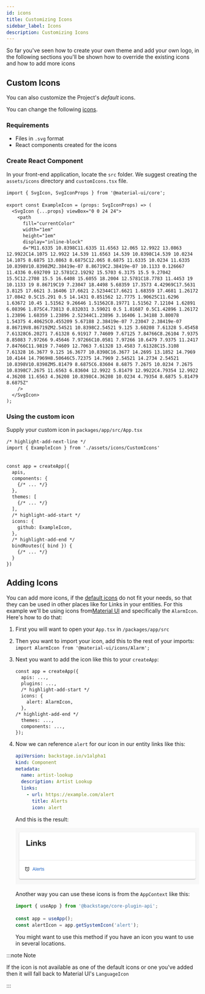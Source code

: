 ```yaml
---
id: icons
title: Customizing Icons
sidebar_label: Icons
description: Customizing Icons
---
```


So far you've seen how to create your own theme and add your own logo, in the following sections you'll be shown how to override the existing icons and how to add more icons

## Custom Icons

You can also customize the Project's _default_ icons.

You can change the following [icons](https://github.com/backstage/backstage/blob/master/packages/app-defaults/src/defaults/icons.tsx).

### Requirements

- Files in `.svg` format
- React components created for the icons

### Create React Component

In your front-end application, locate the `src` folder. We suggest creating the `assets/icons` directory and `customIcons.tsx` file.

```tsx title="customIcons.tsx"
import { SvgIcon, SvgIconProps } from '@material-ui/core';

export const ExampleIcon = (props: SvgIconProps) => (
  <SvgIcon {...props} viewBox="0 0 24 24">
    <path
      fill="currentColor"
      width="1em"
      height="1em"
      display="inline-block"
      d="M11.6335 10.8398C11.6335 11.6563 12.065 12.9922 13.0863 12.9922C14.1075 12.9922 14.539 11.6563 14.539 10.8398C14.539 10.0234 14.1075 8.6875 13.0863 8.6875C12.065 8.6875 11.6335 10.0234 11.6335 10.8398V10.8398ZM2.38419e-07 8.86719C2.38419e-07 10.1133 0.126667 11.4336 0.692709 12.5781C2.19292 15.5703 6.3175 15.5 9.27042 15.5C12.2708 15.5 16.6408 15.6055 18.2004 12.5781C18.7783 11.4453 19 10.1133 19 8.86719C19 7.23047 18.4498 5.68359 17.3573 4.42969C17.5631 3.8125 17.6621 3.16406 17.6621 2.52344C17.6621 1.68359 17.4681 1.26172 17.0842 0.5C15.291 0.5 14.1431 0.851562 12.7775 1.90625C11.6296 1.63672 10.45 1.51562 9.26646 1.51562C8.19771 1.51562 7.12104 1.62891 6.08396 1.875C4.73813 0.832031 3.59021 0.5 1.81687 0.5C1.42896 1.26172 1.23896 1.68359 1.23896 2.52344C1.23896 3.16406 1.34188 3.80078 1.54375 4.40625C0.455209 5.67188 2.38419e-07 7.23047 2.38419e-07 8.86719V8.86719ZM2.54521 10.8398C2.54521 9.125 3.60208 7.61328 5.45458 7.61328C6.20271 7.61328 6.91917 7.74609 7.67125 7.84766C8.26104 7.9375 8.85083 7.97266 9.45646 7.97266C10.0581 7.97266 10.6479 7.9375 11.2417 7.84766C11.9819 7.74609 12.7063 7.61328 13.4583 7.61328C15.3108 7.61328 16.3677 9.125 16.3677 10.8398C16.3677 14.2695 13.1852 14.7969 10.4144 14.7969H8.50646C5.72375 14.7969 2.54521 14.2734 2.54521 10.8398V10.8398ZM5.81479 8.6875C6.83604 8.6875 7.2675 10.0234 7.2675 10.8398C7.2675 11.6563 6.83604 12.9922 5.81479 12.9922C4.79354 12.9922 4.36208 11.6563 4.36208 10.8398C4.36208 10.0234 4.79354 8.6875 5.81479 8.6875Z"
    />
  </SvgIcon>
);
```

### Using the custom icon

Supply your custom icon in `packages/app/src/App.tsx`

```tsx title="packages/app/src/App.tsx"
/* highlight-add-next-line */
import { ExampleIcon } from './assets/icons/CustomIcons'


const app = createApp({
  apis,
  components: {
    {/* ... */}
  },
  themes: [
    {/* ... */}
  ],
  /* highlight-add-start */
  icons: {
    github: ExampleIcon,
  },
  /* highlight-add-end */
  bindRoutes({ bind }) {
    {/* ... */}
  }
})
```

## Adding Icons

You can add more icons, if the [default icons](https://github.com/backstage/backstage/blob/master/packages/app-defaults/src/defaults/icons.tsx) do not fit your needs, so that they can be used in other places like for Links in your entities. For this example we'll be using icons from[Material UI](https://v4.mui.com/components/material-icons/) and specifically the `AlarmIcon`. Here's how to do that:

1. First you will want to open your `App.tsx` in `/packages/app/src`
2. Then you want to import your icon, add this to the rest of your imports: `import AlarmIcon from '@material-ui/icons/Alarm';`
3. Next you want to add the icon like this to your `createApp`:

   ```tsx title="packages/app/src/App.tsx"
   const app = createApp({
     apis: ...,
     plugins: ...,
     /* highlight-add-start */
     icons: {
       alert: AlarmIcon,
     },
   /* highlight-add-end */
     themes: ...,
     components: ...,
   });
   ```

4. Now we can reference `alert` for our icon in our entity links like this:

   ```yaml
   apiVersion: backstage.io/v1alpha1
   kind: Component
   metadata:
     name: artist-lookup
     description: Artist Lookup
     links:
       - url: https://example.com/alert
         title: Alerts
         icon: alert
   ```

   And this is the result:

   ![Example Link with Alert icon](../../assets/getting-started/add-icons-links-example.png)

   Another way you can use these icons is from the `AppContext` like this:

   ```ts
   import { useApp } from '@backstage/core-plugin-api';

   const app = useApp();
   const alertIcon = app.getSystemIcon('alert');
   ```

   You might want to use this method if you have an icon you want to use in several locations.

:::note Note

If the icon is not available as one of the default icons or one you've added then it will fall back to Material UI's `LanguageIcon`

:::
